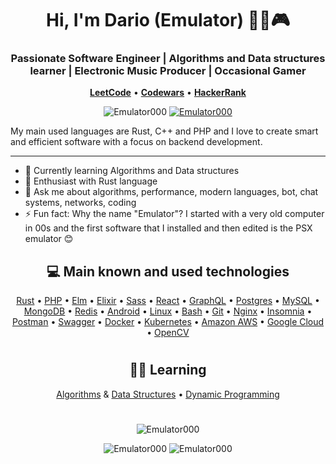 <h1 align="center">Hi, I'm Dario (Emulator) 👨‍💻🎮</h1>
<h3 align="center">Passionate Software Engineer | Algorithms and Data structures learner | Electronic Music Producer | Occasional Gamer</h3>
<p align="center">
    <a href="https://leetcode.com/Emulator000/"><b>LeetCode</b></a>
    &bull;
    <a href="https://www.codewars.com/users/Emulator000"><b>Codewars</b></a>
    &bull;
    <a href="https://www.hackerrank.com/Emulator"><b>HackerRank</b></a>
</p>

<p align="center">
    <img src="https://komarev.com/ghpvc/?username=Emulator000" alt="Emulator000" />
    <a href="https://github.com/Emulator000?tab=followers">
        <img src="https://img.shields.io/github/followers/Emulator000.svg?style=social&label=Follow" alt="Emulator000" />
    </a>
</p>

My main used languages are Rust, C++ and PHP and I love to create smart and efficient software with a focus on backend development.

---

- 🔭 Currently learning Algorithms and Data structures
- 📄 Enthusiast with Rust language
- 💬 Ask me about algorithms, performance, modern languages, bot, chat systems, networks, coding
- ⚡ Fun fact: Why the name "Emulator"? I started with a very old computer in 00s and the first software that I installed and then edited is the PSX emulator 😊

<h2 align="center">💻 Main known and used technologies</h2>

<p align="center">
    <a href="https://www.rust-lang.org" target="_blank">Rust</a>
    &bull;
    <a href="https://www.php.net/manual/en/intro-whatis.php" target="_blank">PHP</a>
    &bull;
    <a href="https://elm-lang.org/" target="_blank">Elm</a>
    &bull;
    <a href="https://elixir-lang.org/" target="_blank">Elixir</a>
    &bull;
    <a href="https://sass-lang.com/" target="_blank">Sass</a>
    &bull;
    <a href="https://it.reactjs.org/" target="_blank">React</a>
    &bull;
    <a href="https://graphql.org" target="_blank">GraphQL</a>
    &bull;
    <a href="https://www.postgresql.org" target="_blank">Postgres</a>
    &bull;
    <a href="https://www.mysql.com/" target="_blank">MySQL</a>
    &bull;
    <a href="https://www.mongodb.com/" target="_blank">MongoDB</a>
    &bull;
    <a href="https://redis.io" target="_blank">Redis</a>
    &bull;
    <a href="https://www.android.com/intl/it_it/" target="_blank">Android</a>
    &bull;
    <a href="https://www.linux.org/" target="_blank">Linux</a>
    &bull;
    <a href="https://www.gnu.org/software/bash/" target="_blank">Bash</a>
    &bull;
    <a href="https://git-scm.com/" target="_blank">Git</a>
    &bull;
    <a href="https://www.nginx.com" target="_blank">Nginx</a>
    &bull;
    <a href="https://insomnia.rest/" target="_blank">Insomnia</a>
    &bull;
    <a href="https://postman.com" target="_blank">Postman</a>
    &bull;
    <a href="https://swagger.io/" target="_blank">Swagger</a>
    &bull;
    <a href="https://www.docker.com/" target="_blank">Docker</a>
    &bull;
    <a href="https://kubernetes.io" target="_blank">Kubernetes</a>
    &bull;
    <a href="https://aws.amazon.com" target="_blank">Amazon AWS</a>
    &bull;
    <a href="https://cloud.google.com" target="_blank">Google Cloud</a>
    &bull;
    <a href="https://opencv.org/" target="_blank">OpenCV</a>
</p>

<h1 align="center"></h1>

<h2 align="center">👨‍💻 Learning</h2>

<p align="center">
    <a href="https://en.wikipedia.org/wiki/Algorithm" target="_blank">Algorithms</a> &amp; <a href="https://en.wikipedia.org/wiki/Data_structure" target="_blank">Data Structures</a>
    &bull;
    <a href="https://en.wikipedia.org/wiki/Dynamic_programming" target="_blank">Dynamic Programming</a>
</p>

<h1 align="center"></h1>

<p align="center">
    <img src="https://github-profile-summary-cards.vercel.app/api/cards/profile-details?username=Emulator000&theme=nord_bright" alt="Emulator000" />
</p>

<p align="center">
    <img src="https://github-profile-summary-cards.vercel.app/api/cards/stats?username=Emulator000&theme=nord_bright" alt="Emulator000" />
    <img src="https://github-profile-summary-cards.vercel.app/api/cards/repos-per-language?username=Emulator000&theme=nord_bright" alt="Emulator000" />
</p>

